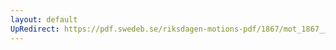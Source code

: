 ```yaml
---
layout: default
UpRedirect: https://pdf.swedeb.se/riksdagen-motions-pdf/1867/mot_1867__fk__00019/mot_1867__fk__00019_003.pdf
---
```

